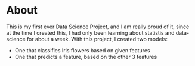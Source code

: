 # About

This is my first ever Data Science Project, and I am really proud of it, since at the time I created this, I had only 
been learning about statistis and data-science for about a week. With this project, I created two models:

- One that classifies Iris flowers based on given features
- One that predicts a feature, based on the other 3 features
